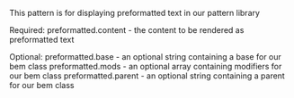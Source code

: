 This pattern is for displaying preformatted text in our pattern library

Required:
  preformatted.content - the content to be rendered as preformatted text

Optional:
  preformatted.base - an optional string containing a base for our bem class
  preformatted.mods - an optional array containing modifiers for our bem class
  preformatted.parent - an optional string containing a parent for our bem class
